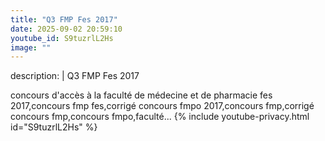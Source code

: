 ```yaml
---
title: "Q3 FMP Fes 2017"
date: 2025-09-02 20:59:10 
youtube_id: S9tuzrlL2Hs
image: ""
---
```

description: |
  Q3 FMP Fes 2017
  
  concours d'accès à la faculté de médecine et de pharmacie fes 2017,concours fmp fes,corrigé concours fmpo 2017,concours fmp,corrigé concours fmp,concours fmpo,faculté...
{% include youtube-privacy.html id="S9tuzrlL2Hs" %}
